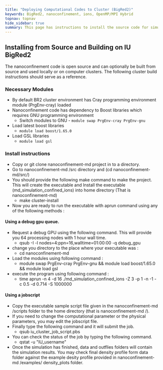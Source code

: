 ```yaml
---
title: "Deploying Computational Codes to Cluster (BigRed2)"
keywords: BigRed2, nanoconfinement, ions, OpenMP/MPI Hybrid
topnav: topnav
hide_sidebar: true
summary: This page has instructions to install the source code for simulating ions in nanoconfinement on high-perfomance computing clusters (here we show specific steps for installation on IU's BigRed2)
---
```


## Installing from Source and Building on IU BigRed2

The nanoconfinement code is open source and can optionally be built from source and used locally or on computer clusters. The following cluster build instructions should serve as a reference. 

### Necessary Modules
* By default BR2 cluster environment has Cray programming environment module (PrgEnv-cray) loaded 
* Nanoconfinement code has dependency to Boost libraries which requires GNU programming environment
    * Switch modules to GNU - ```module swap PrgEnv-cray PrgEnv-gnu```
* Load latest boost libraries
    * ```module load boost/1.65.0```
* Load GSL libraries
    * ```module load gsl```
### Install instructions
* Copy or git clone nanoconfinement-md project in to a directory. 
* Go to nanoconfinement-md /src directory and (cd nanoconfinement-md/src/)
* You should provide the following make command to make the project. This will create the executable and Install the executable (md_simulation_confined_ions) into home directory (That is nanoconfinement-md)
    * make cluster-install
* Now you are ready to run the executable with aprun command using any of the following methods : 
#### Using a debug gpu queue.
* Request a debug GPU using the following command. This will provide you 64 processing nodes with 1 hour wall time.
    * qsub -I -l nodes=4:ppn=16,walltime=01:00:00 -q debug_gpu
* change you directory to the place where your executable was :
    * cd nanoconfinement-md
* Load the modules using following command :
    * module swap PrgEnv-cray PrgEnv-gnu && module load boost/1.65.0 && module load gsl
* execute the program using following command : 
    * time aprun -n 4 -d 16 ./md_simulation_confined_ions -Z 3 -p 1 -n -1 -c 0.5 -d 0.714 -S 1000000
#### Using a jobscript
* Copy the executable sample script file given in the nanoconfinement-md /scripts folder to the home directory (that is nanoconfinement-md /).
* If you need to change the computational parameter or the physical parameters, you may edit the jobscript file.
* Finally type the following command and it will submit the job.
    * qsub iu_cluster_job_script.pbs 
* You can check the status of the job by typing the following command.
    * qstat -u "IU_username"
* Once the simulation has finished, data and outflies folders will contain the simulation results. You may check final density profile form data folder against the example desity profile provided in nanoconfinement-md /examples/ density_plots folder.
